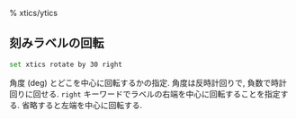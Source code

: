 % xtics/ytics

## 刻みラベルの回転

```bash
set xtics rotate by 30 right
```

角度 (deg) とどこを中心に回転するかの指定.
角度は反時計回りで, 負数で時計回りに回せる.
`right` キーワードでラベルの右端を中心に回転することを指定する.
省略すると左端を中心に回転する.

